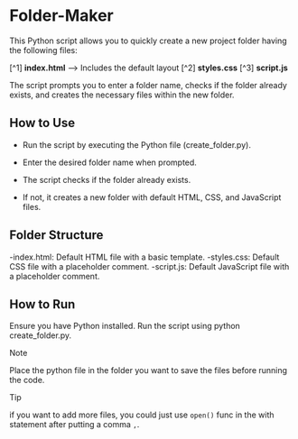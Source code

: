 # Folder-Maker

This Python script allows you to quickly create a new project folder having the following files:

[^1] **index.html** --> Includes the default layout
[^2] **styles.css**
[^3] **script.js**

The script prompts you to enter a folder name, checks if the folder already exists, and creates the necessary files within the new folder.

## How to Use
- Run the script by executing the Python file (create_folder.py).
* Enter the desired folder name when prompted.
+ The script checks if the folder already exists.
- If not, it creates a new folder with default HTML, CSS, and JavaScript files.

## Folder Structure
  -index.html: Default HTML file with a basic template.
  -styles.css: Default CSS file with a placeholder comment.
  -script.js: Default JavaScript file with a placeholder comment.

## How to Run
Ensure you have Python installed.
Run the script using python create_folder.py.

> [!NOTE]
> Place the python file in the folder you want to save the files before running the code.

> [!TIP]
> if you want to add more files, you could just use `open()` func in the with statement after putting a comma `,`.
